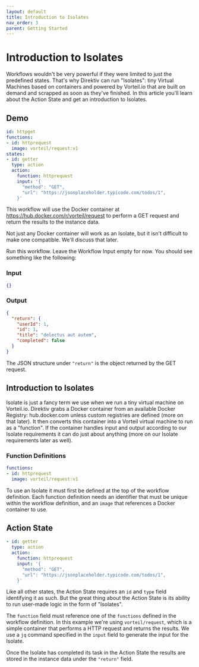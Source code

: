 ```yaml
---
layout: default
title: Introduction to Isolates
nav_order: 3
parent: Getting Started
---
```


# Introduction to Isolates

Workflows wouldn't be very powerful if they were limited to just the predefined states. That's why Direktiv can run "Isolates": tiny Virtual Machines based on containers and powered by Vorteil.io that are built on demand and scrapped as soon as they've finished. In this article you'll learn about the Action State and get an introduction to Isolates.

## Demo

```yaml
id: httpget
functions:
- id: httprequest
  image: vorteil/request:v1
states:
- id: getter 
  type: action
  action:
    function: httprequest
    input: '{
      "method": "GET",
      "url": "https://jsonplaceholder.typicode.com/todos/1",
    }'
```

This workflow will use the Docker container at https://hub.docker.com/r/vorteil/request to perform a GET request and return the results to the instance data. 

Not just any Docker container will work as an Isolate, but it isn't difficult to make one compatible. We'll discuss that later.

Run this workflow. Leave the Workflow Input empty for now. You should see something like the following:

### Input

```json
{}
```

### Output

```json
{
  "return": {
    "userId": 1,
    "id": 1,
    "title": "delectus aut autem",
    "completed": false
  }
}
```

The JSON structure under `"return"` is the object returned by the GET request.

## Introduction to Isolates

Isolate is just a fancy term we use when we run a tiny virtual machine on Vorteil.io. Direktiv grabs a Docker container from an available Docker Registry: hub.docker.com unless custom registries are defined (more on that later). It then converts this container into a Vorteil virtual machine to run as a "function". If the container handles input and output according to our Isolate requirements it can do just about anything (more on our Isolate requirements later as well).

### Function Definitions

```yaml
functions:
- id: httprequest
  image: vorteil/request:v1
```

To use an Isolate it must first be defined at the top of the workflow definition. Each function definition needs an identifier that must be unique within the workflow definition, and an `image` that references a Docker container to use.

## Action State

```yaml
- id: getter 
  type: action
  action:
    function: httprequest
    input: '{
      "method": "GET",
      "url": "https://jsonplaceholder.typicode.com/todos/1",
    }'
```

Like all other states, the Action State requires an `id` and `type` field identifying it as such. But the great thing about the Action State is its ability to run user-made logic in the form of "Isolates". 

The `function` field must reference one of the `functions` defined in the workflow definition. In this example we're using `vorteil/request`, which is a simple container that performs a HTTP request and returns the results. We use a `jq` command specified in the `input` field to generate the input for the Isolate.

Once the Isolate has completed its task in the Action State the results are stored in the instance data under the `"return"` field.

